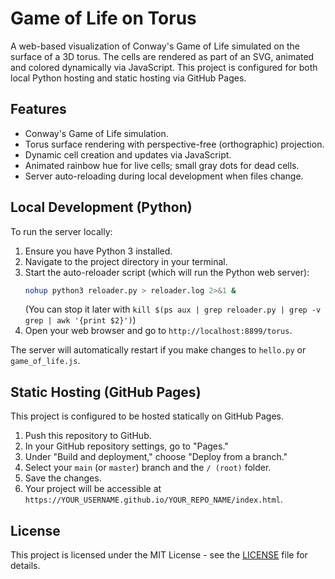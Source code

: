 # Game of Life on Torus

A web-based visualization of Conway's Game of Life simulated on the surface of a 3D torus. The cells are rendered as part of an SVG, animated and colored dynamically via JavaScript. This project is configured for both local Python hosting and static hosting via GitHub Pages.

## Features

*   Conway's Game of Life simulation.
*   Torus surface rendering with perspective-free (orthographic) projection.
*   Dynamic cell creation and updates via JavaScript.
*   Animated rainbow hue for live cells; small gray dots for dead cells.
*   Server auto-reloading during local development when files change.

## Local Development (Python)

To run the server locally:

1.  Ensure you have Python 3 installed.
2.  Navigate to the project directory in your terminal.
3.  Start the auto-reloader script (which will run the Python web server):
    ```bash
    nohup python3 reloader.py > reloader.log 2>&1 &
    ```
    (You can stop it later with `kill $(ps aux | grep reloader.py | grep -v grep | awk '{print $2}')`)
4.  Open your web browser and go to `http://localhost:8899/torus`.

The server will automatically restart if you make changes to `hello.py` or `game_of_life.js`.

## Static Hosting (GitHub Pages)

This project is configured to be hosted statically on GitHub Pages.

1.  Push this repository to GitHub.
2.  In your GitHub repository settings, go to "Pages."
3.  Under "Build and deployment," choose "Deploy from a branch."
4.  Select your `main` (or `master`) branch and the `/ (root)` folder.
5.  Save the changes.
6.  Your project will be accessible at `https://YOUR_USERNAME.github.io/YOUR_REPO_NAME/index.html`.

## License

This project is licensed under the MIT License - see the [LICENSE](LICENSE) file for details.
